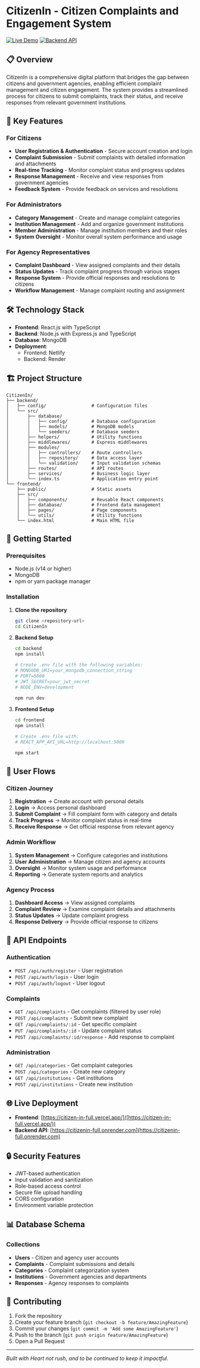# CitizenIn - Citizen Complaints and Engagement System

[![Live Demo](https://img.shields.io/badge/Live%20Demo-Visit%20Site-blue)](https://citizenin.netlify.app/)
[![Backend API](https://img.shields.io/badge/Backend%20API-Live-green)](https://citizenin-full.onrender.com)

## 📋 Overview

CitizenIn is a comprehensive digital platform that bridges the gap between citizens and government agencies, enabling efficient complaint management and citizen engagement. The system provides a streamlined process for citizens to submit complaints, track their status, and receive responses from relevant government institutions.

## 🌟 Key Features

### For Citizens
- **User Registration & Authentication** - Secure account creation and login
- **Complaint Submission** - Submit complaints with detailed information and attachments
- **Real-time Tracking** - Monitor complaint status and progress updates
- **Response Management** - Receive and view responses from government agencies
- **Feedback System** - Provide feedback on services and resolutions

### For Administrators
- **Category Management** - Create and manage complaint categories
- **Institution Management** - Add and organize government institutions
- **Member Administration** - Manage institution members and their roles
- **System Oversight** - Monitor overall system performance and usage

### For Agency Representatives
- **Complaint Dashboard** - View assigned complaints and their details
- **Status Updates** - Track complaint progress through various stages
- **Response System** - Provide official responses and resolutions to citizens
- **Workflow Management** - Manage complaint routing and assignment

## 🛠️ Technology Stack

- **Frontend**: React.js with TypeScript
- **Backend**: Node.js with Express.js and TypeScript
- **Database**: MongoDB
- **Deployment**: 
  - Frontend: Netlify
  - Backend: Render

## 🏗️ Project Structure

```
CitizenIn/
├── backend/
│   ├── config/                 # Configuration files
│   └── src/
│       ├── database/
│       │   ├── config/         # Database configuration
│       │   ├── models/         # MongoDB models
│       │   └── seeders/        # Database seeders
│       ├── helpers/            # Utility functions
│       ├── middlewares/        # Express middlewares
│       ├── modules/
│       │   ├── controllers/    # Route controllers
│       │   ├── repository/     # Data access layer
│       │   └── validation/     # Input validation schemas
│       ├── routes/             # API routes
│       ├── services/           # Business logic layer
│       └── index.ts            # Application entry point
└── frontend/
    ├── public/                 # Static assets
    ├── src/
    │   ├── components/         # Reusable React components
    │   ├── database/           # Frontend data management
    │   ├── pages/              # Page components
    │   └── utils/              # Utility functions
    └── index.html              # Main HTML file
```

## 🚀 Getting Started

### Prerequisites

- Node.js (v14 or higher)
- MongoDB
- npm or yarn package manager

### Installation

1. **Clone the repository**
   ```bash
   git clone <repository-url>
   cd CitizenIn
   ```

2. **Backend Setup**
   ```bash
   cd backend
   npm install
   
   # Create .env file with the following variables:
   # MONGODB_URI=your_mongodb_connection_string
   # PORT=5000
   # JWT_SECRET=your_jwt_secret
   # NODE_ENV=development
   
   npm run dev
   ```

3. **Frontend Setup**
   ```bash
   cd frontend
   npm install
   
   # Create .env file with:
   # REACT_APP_API_URL=http://localhost:5000
   
   npm start
   ```

## 📱 User Flows

### Citizen Journey
1. **Registration** → Create account with personal details
2. **Login** → Access personal dashboard
3. **Submit Complaint** → Fill complaint form with category and details
4. **Track Progress** → Monitor complaint status in real-time
5. **Receive Response** → Get official response from relevant agency

### Admin Workflow
1. **System Management** → Configure categories and institutions
2. **User Administration** → Manage citizen and agency accounts
3. **Oversight** → Monitor system usage and performance
4. **Reporting** → Generate system reports and analytics

### Agency Process
1. **Dashboard Access** → View assigned complaints
2. **Complaint Review** → Examine complaint details and attachments
3. **Status Updates** → Update complaint progress
4. **Response Delivery** → Provide official response to citizens

## 🔧 API Endpoints

### Authentication
- `POST /api/auth/register` - User registration
- `POST /api/auth/login` - User login
- `POST /api/auth/logout` - User logout

### Complaints
- `GET /api/complaints` - Get complaints (filtered by user role)
- `POST /api/complaints` - Submit new complaint
- `GET /api/complaints/:id` - Get specific complaint
- `PUT /api/complaints/:id` - Update complaint status
- `POST /api/complaints/:id/response` - Add response to complaint

### Administration
- `GET /api/categories` - Get complaint categories
- `POST /api/categories` - Create new category
- `GET /api/institutions` - Get institutions
- `POST /api/institutions` - Create new institution

## 🌐 Live Deployment

- **Frontend**: [https://citizen-in-full.vercel.app/]([https://citizen-in-full.vercel.app/))
- **Backend API**: [https://citizenin-full.onrender.com](https://citizenin-full.onrender.com)

## 🔒 Security Features

- JWT-based authentication
- Input validation and sanitization
- Role-based access control
- Secure file upload handling
- CORS configuration
- Environment variable protection

## 📊 Database Schema

### Collections
- **Users** - Citizen and agency user accounts
- **Complaints** - Complaint submissions and details
- **Categories** - Complaint categorization system
- **Institutions** - Government agencies and departments
- **Responses** - Agency responses to complaints

## 🤝 Contributing

1. Fork the repository
2. Create your feature branch (`git checkout -b feature/AmazingFeature`)
3. Commit your changes (`git commit -m 'Add some AmazingFeature'`)
4. Push to the branch (`git push origin feature/AmazingFeature`)
5. Open a Pull Request



---

*Built with Heart not rush, and to be continued to keep it impactful.*
